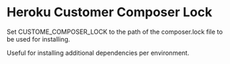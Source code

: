 # Heroku Customer Composer Lock

Set CUSTOME_COMPOSER_LOCK to the path of the composer.lock file to be used for installing.

Useful for installing additional dependencies per environment.

